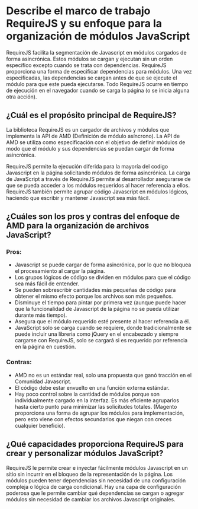 # Describe el marco de trabajo RequireJS y su enfoque para la organización de módulos JavaScript
RequireJS facilita la segmentación de Javascript en módulos cargados de forma asincrónica. Estos módulos se cargan y ejecutan sin un orden específico excepto cuando se trata con dependencias. RequireJS proporciona una forma de especificar dependencias para módulos. Una vez especificadas, las dependencias se cargan antes de que se ejecute el módulo para que este pueda ejecutarse. Todo RequireJS ocurre en tiempo de ejecución en el navegador cuando se carga la página (o se inicia alguna otra acción). 
## ¿Cuál es el propósito principal de RequireJS? 
La biblioteca RequireJS es un cargador de archivos y módulos que implementa la API de AMD (Definición de módulo asíncrono). La API de AMD se utiliza como especificación con el objetivo de definir módulos de modo que el módulo y sus dependencias se puedan cargar de forma asincrónica. 

RequireJS permite la ejecución diferida para la mayoría del codigo Javascript en la página solicitando módulos de forma asincrónica. La carga de JavaScript a través de RequireJS permite al desarrollador asegurarse de que se pueda acceder a los módulos requeridos al hacer referencia a ellos. RequireJS también permite agrupar código Javascript en módulos lógicos, haciendo que escribir y mantener Javascript sea más fácil. 
## ¿Cuáles son los pros y contras del enfoque de AMD para la organización de archivos JavaScript? 
### Pros:
- Javascript se puede cargar de forma asincrónica, por lo que no bloquea el procesamiento al cargar la página.
- Los grupos lógicos de código se dividen en módulos para que el código sea más fácil de entender.
- Se pueden sobrescribir cantidades más pequeñas de código para obtener el mismo efecto porque los archivos son más pequeños.
- Disminuye el tiempo para pintar por primera vez (aunque puede hacer que la funcionalidad de Javascript de la página no se pueda utilizar durante más tiempo).
- Asegura que el módulo requerido esté presente al hacer referencia a él.
- JavaScript solo se carga cuando se requiere, donde tradicionalmente se puede incluir una libreria como jQuery en el encabezado y siempre cargarse con RequireJS, solo se cargará si es requerido por referencia en la página en cuestión. 
### Contras:
- AMD no es un estándar real, solo una propuesta que ganó tracción en el
Comunidad Javascript.
- El código debe estar envuelto en una función externa estándar.
- Hay poco control sobre la cantidad de módulos porque son individualmente
cargado en la interfaz. Es más eficiente agruparlos hasta cierto punto para
minimizar las solicitudes totales. (Magento proporciona una forma de agrupar los módulos para
implementación, pero esto viene con efectos secundarios que niegan con creces cualquier beneficio). 
## ¿Qué capacidades proporciona RequireJS para crear y personalizar módulos JavaScript? 
RequireJS le permite crear e inyectar fácilmente módulos Javascript en un sitio sin incurrir en el bloqueo de la representación de la página. Los módulos pueden tener dependencias sin necesidad de una configuración compleja o lógica de carga condicional. Hay una capa de configuración poderosa que le permite cambiar qué dependencias se cargan o agregar módulos sin necesidad de cambiar los archivos Javascript originales. 